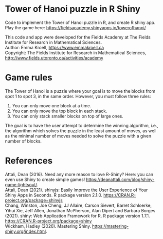 # Tower of Hanoi puzzle in R Shiny

Code to implement the Tower of Hanoi puzzle in R, and create R shiny app. \
Play the game here: https://fieldsacademy.shinyapps.io/towerofhanoi/

This code and app were developed for the Fields Academy at The Fields Institute for Research in Mathematical Sciences. \
Author: Emma Kroell, https://www.emmakroell.ca \
Copyright: The Fields Institute for Research in Mathematical Sciences, http://www.fields.utoronto.ca/activities/academy

# Game rules
The Tower of Hanoi is a puzzle where your goal is to move the blocks from spot 1 to spot 3, in the same order. However, you must follow three rules: 
1. You can only move one block at a time. 
2. You can only move the top block in each stack. 
3. You can only stack smaller blocks on top of large ones.

The goal is to have the user attempt to determine the winning algorithm, i.e., the algorithm which solves the puzzle in the least amount of moves, as well as the minimal number of moves needed to solve the puzzle with a given number of blocks.

# References 
Attali, Dean (2016). Need any more reason to love R-Shiny? Here: you can even use Shiny to create simple games!
   https://deanattali.com/blog/shiny-game-lightsout/. \
Attali, Dean (2021). shinyjs: Easily Improve the User Experience of Your Shiny Apps in Seconds. R package version 2.1.0.
   https://CRAN.R-project.org/package=shinyjs \
Chang, Winston, Joe Cheng, JJ Allaire, Carson Sievert, Barret Schloerke, Yihui Xie, Jeff Allen, Jonathan McPherson, Alan Dipert
   and Barbara Borges (2021). shiny: Web Application Framework for R. R package version 1.7.1. https://CRAN.R-project.org/package=shiny \
Wickham, Hadley (2020). Mastering Shiny. https://mastering-shiny.org/index.html.
